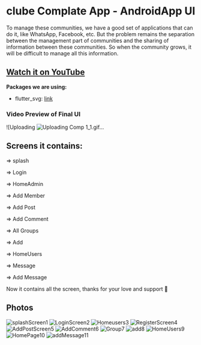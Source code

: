 # clube Complate App - AndroidApp UI


To manage these communities, we have a good set of applications that can do it,
like WhatsApp, Facebook, etc. But the problem remains the separation between the management part
of communities and the sharing of information between these communities. So when the community
grows, it will be difficult to manage all this information.

## [Watch it on YouTube](https://www.youtube.com/watch?v=HNgR3Z2GgLY&ab_channel=rachidbourigue)

**Packages we are using:**

- flutter_svg: [link](https://pub.dev/packages/flutter_svg)

### Video Preview of Final UI
![Uploading ![Uploading Comp 1_1.gif…]()
## Screens it contains:

=> splash

=> Login

=> HomeAdmin

=> Add Member

=> Add Post

=> Add Comment

=> All Groups

=> Add

=> HomeUsers

=> Message

=> Add Message

Now it contains all the screen, thanks for your love and support 🙏 

## Photos

![splashScreen1](https://user-images.githubusercontent.com/96108341/175792520-43b2cc49-196d-4959-836a-23425fa23e31.png)
![LoginScreen2](https://user-images.githubusercontent.com/96108341/175792545-115f59b0-461a-4243-bab4-324a7fd2b57e.png)
![Homeusers3](https://user-images.githubusercontent.com/96108341/175792547-98f9baa0-e22e-4ed6-a272-737ed583ceea.png)
![RegisterScreen4](https://user-images.githubusercontent.com/96108341/175792551-1d446f49-fa71-42f8-a7e6-2ad49d323667.png)
![AddPostScreen5](https://user-images.githubusercontent.com/96108341/175792556-c098b3e4-09d3-4f48-bfb1-4730cc3c8419.png)
![AddComment6](https://user-images.githubusercontent.com/96108341/175792557-cada4085-10aa-46a2-a60b-aa43fd9abdf9.png)
![Group7](https://user-images.githubusercontent.com/96108341/175792558-30018c53-4d5d-47f6-b356-4d3c81465ee3.png)
![add8](https://user-images.githubusercontent.com/96108341/175792562-73a6f39c-a11d-4585-83db-644b21abf5c7.png)
![HomeUsers9](https://user-images.githubusercontent.com/96108341/175792603-e528b402-d213-45f9-8473-00fb4bd55977.png)
![HomePage10](https://user-images.githubusercontent.com/96108341/175792608-5809aca7-758b-4707-82f2-471eff2a864e.png)
![addMessage11](https://user-images.githubusercontent.com/96108341/175792610-925459d0-90cf-49c7-975e-a62f18bfd52f.png)


